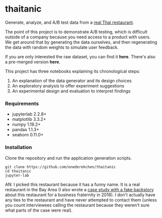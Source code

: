 # thaitanic
Generate, analyze, and A/B test data from a [real Thai restaurant](https://www.google.com/search?q=thai+tanic+sausalito).

The point of this project is to demonstrate A/B testing, which is difficult outside of a company because you need access to a product with users. We get around that by generating the data ourselves, and then regenerating the data with random weights to simulate user feedback. 

If you are only interested the raw dataset, you can find it **here**. There's also a pre-merged version **here**.

This project has three notebooks explaining its chronological steps:
1. An explanation of the data generator and its design choices
2. An exploratory analysis to offer experiment suggestions
3. An experimental design and evaluation to interpret findings

### Requirements

- jupyterlab 2.2.8+
- matplotlib 3.3.2+
- numpy 1.19.2+
- pandas 1.1.3+
- seaborn 0.11.0+

### Installation

Clone the repository and run the application generation scripts.
```
git clone https://github.com/onederekchen/thaitanic
cd thaitanic
jupyter-lab
```

AN: I picked this restaurant because it has a funny name. It is a real restaurant in the Bay Area (I also wrote a [case study with a fake backstory](https://docs.google.com/document/d/1iwT_TimRU4odQRN2J2ChMyN4kJbqcM5lxDdTyFkDV0U) about this restaurant for a business fraternity in 2018). I don't actually have any ties to the restaurant and have never attempted to contact them (unless you count interviewees calling the restaurant because they weren't sure what parts of the case were real).
